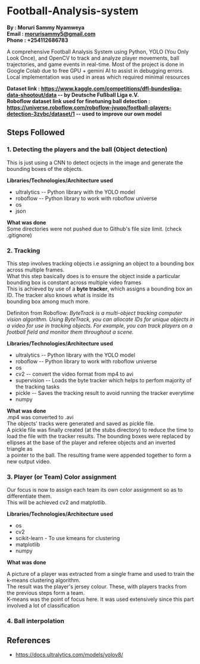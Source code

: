 # Football-Analysis-system

**By : Moruri Sammy Nyamweya**\
**Email : morurisammy5@gmail.com**\
**Phone : +254112686783**

A comprehensive Football Analysis System using Python, YOLO (You Only Look Once), and OpenCV to track and analyze player movements, ball trajectories, and game events in real-time.
Most of the project is done in Google Colab due to free GPU + gemini AI to assist in debugging errors.\
Local implementation was used in areas which required minimal resources

**Dataset link : https://www.kaggle.com/competitions/dfl-bundesliga-data-shootout/data -- by Deutsche Fußball Liga e.V.** \
**Roboflow dataset link used for finetuning ball detection : https://universe.roboflow.com/roboflow-jvuqo/football-players-detection-3zvbc/dataset/1 -- used to improve our own model**

## Steps Followed

### 1. Detecting the players and the ball (Object detection)

This is just using a CNN to detect ocjects in the image and generate the bounding boxes of the objects.

**Libraries/Technologies/Architecture used**

- ultralytics -- Python library with the YOLO model
- roboflow -- Python library to work with roboflow universe
- os
- json

**What was done** \
Some directories were not pushed due to Github's file size limit. (check .gitignore)

### 2. Tracking

This step involves tracking objects i.e assigning an object to a bounding box across multiple frames.\
What this step basically does is to ensure the object inside a particular bounding box is constant across multiple video frames\
This is achieved by use of a **byte tracker**, which assigns a bounding box an ID. The tracker also knows what is inside its\
bounding box among much more.

Definiton from Roboflow: _ByteTrack is a multi-object tracking computer vision algorithm. Using ByteTrack, you can allocate IDs for unique objects in a video for use in tracking objects. For example, you can track players on a football field and monitor them throughout a scene._

**Libraries/Technologies/Architecture used**

- ultralytics -- Python library with the YOLO model
- roboflow -- Python library to work with roboflow universe
- os
- cv2 -- convert the video format from mp4 to avi
- supervision -- Loads the byte tracker which helps to perfom majority of the tracking tasks
- pickle -- Saves the tracking result to avoid running the tracker everytime
- numpy

**What was done** \
.mp4 was converted to .avi\
The objects' tracks were generated and saved as pickle file.\
A pickle file was finally created (at the stubs directory) to reduce the time to load the file with the tracker results.
The bounding boxes were replaced by ellipses at the base of the player and referee objects and an inverted triangle as\
a pointer to the ball. The resulting frame were appended together to form a new output video.

### 3. Player (or Team) Color assignment

Our focus is now to assign each team its own color assignment so as to differentiate them.\
This will be achieved cv2 and matplotlib.

**Libraries/Technologies/Architecture used**

- os
- cv2
- scikit-learn - To use kmeans for clustering
- matplotlib
- numpy

**What was done**

A picture of a player was extracted from a single frame and used to train the k-means clustering algorithm.\
The result was the player's jersey colour. These, with players tracks from the previous steps form a team.\
K-means was the point of focus here. It was used extensively since this part involved a lot of classification

### 4. Ball interpolation

## References

- https://docs.ultralytics.com/models/yolov8/
